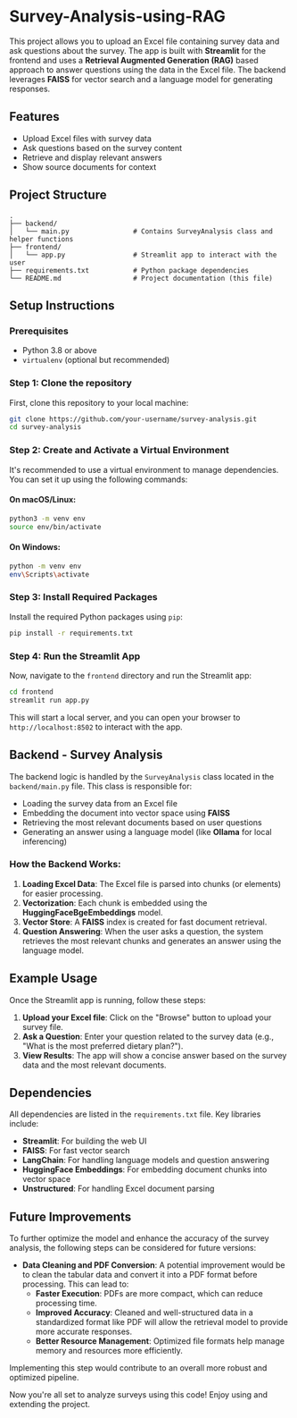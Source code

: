 # Survey-Analysis-using-RAG
This project allows you to upload an Excel file containing survey data and ask questions about the survey. The app is built with **Streamlit** for the frontend and uses a **Retrieval Augmented Generation (RAG)** based approach to answer questions using the data in the Excel file. The backend leverages **FAISS** for vector search and a language model for generating responses.

## Features
- Upload Excel files with survey data
- Ask questions based on the survey content
- Retrieve and display relevant answers
- Show source documents for context

## Project Structure
```
.
├── backend/
│   └── main.py                # Contains SurveyAnalysis class and helper functions
├── frontend/
│   └── app.py                 # Streamlit app to interact with the user
├── requirements.txt           # Python package dependencies
└── README.md                  # Project documentation (this file)
```

## Setup Instructions

### Prerequisites
- Python 3.8 or above
- `virtualenv` (optional but recommended)

### Step 1: Clone the repository
First, clone this repository to your local machine:
```bash
git clone https://github.com/your-username/survey-analysis.git
cd survey-analysis
```

### Step 2: Create and Activate a Virtual Environment
It's recommended to use a virtual environment to manage dependencies. You can set it up using the following commands:

#### On macOS/Linux:
```bash
python3 -m venv env
source env/bin/activate
```

#### On Windows:
```bash
python -m venv env
env\Scripts\activate
```

### Step 3: Install Required Packages
Install the required Python packages using `pip`:

```bash
pip install -r requirements.txt
```

### Step 4: Run the Streamlit App
Now, navigate to the `frontend` directory and run the Streamlit app:

```bash
cd frontend
streamlit run app.py
```

This will start a local server, and you can open your browser to `http://localhost:8502` to interact with the app.

## Backend - Survey Analysis
The backend logic is handled by the `SurveyAnalysis` class located in the `backend/main.py` file. This class is responsible for:
- Loading the survey data from an Excel file
- Embedding the document into vector space using **FAISS**
- Retrieving the most relevant documents based on user questions
- Generating an answer using a language model (like **Ollama** for local inferencing)

### How the Backend Works:
1. **Loading Excel Data**: The Excel file is parsed into chunks (or elements) for easier processing.
2. **Vectorization**: Each chunk is embedded using the **HuggingFaceBgeEmbeddings** model.
3. **Vector Store**: A **FAISS** index is created for fast document retrieval.
4. **Question Answering**: When the user asks a question, the system retrieves the most relevant chunks and generates an answer using the language model.

## Example Usage
Once the Streamlit app is running, follow these steps:
1. **Upload your Excel file**: Click on the "Browse" button to upload your survey file.
2. **Ask a Question**: Enter your question related to the survey data (e.g., "What is the most preferred dietary plan?").
3. **View Results**: The app will show a concise answer based on the survey data and the most relevant documents.

## Dependencies
All dependencies are listed in the `requirements.txt` file. Key libraries include:
- **Streamlit**: For building the web UI
- **FAISS**: For fast vector search
- **LangChain**: For handling language models and question answering
- **HuggingFace Embeddings**: For embedding document chunks into vector space
- **Unstructured**: For handling Excel document parsing

## Future Improvements

To further optimize the model and enhance the accuracy of the survey analysis, the following steps can be considered for future versions:

- **Data Cleaning and PDF Conversion**: A potential improvement would be to clean the tabular data and convert it into a PDF format before processing. This can lead to:
  - **Faster Execution**: PDFs are more compact, which can reduce processing time.
  - **Improved Accuracy**: Cleaned and well-structured data in a standardized format like PDF will allow the retrieval model to provide more accurate responses.
  - **Better Resource Management**: Optimized file formats help manage memory and resources more efficiently.

Implementing this step would contribute to an overall more robust and optimized pipeline.

Now you're all set to analyze surveys using this code! Enjoy using and extending the project.
